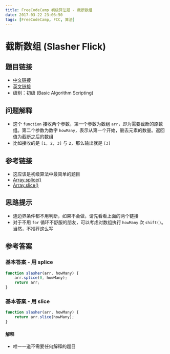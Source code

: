 ```yaml
---
title: FreeCodeCamp 初级算法题 - 截断数组
date: 2017-03-22 23:06:50
tags: [FreeCodeCamp, FCC, 算法]
---
```

# 截断数组 (Slasher Flick)

## 题目链接
- [中文链接](https://www.freecodecamp.cn/challenges/slasher-flick)
- [英文链接](https://www.freecodecamp.com/challenges/slasher-flick)
- 级别：初级 (Basic Algorithm Scripting)

## 问题解释
- 这个 `function` 接收两个参数，第一个参数为数组 `arr`，即为需要截断的原数组。第二个参数为数字 `howMany`，表示从第一个开始，删去元素的数量。返回值为截断之后的数组
- 比如接收的是 `[1, 2, 3]` 与 `2`，那么输出就是 `[3]`
<!-- more -->

## 参考链接
- 这应该是初级算法中最简单的题目
- [Array.splice()](https://developer.mozilla.org/zh-CN/docs/Web/JavaScript/Reference/Global_Objects/Array/splice)
- [Array.slice()](https://developer.mozilla.org/zh-CN/docs/Web/JavaScript/Reference/Global_Objects/Array/slice)

## 思路提示
- 连边界条件都不用判断，如果不会做，请先看看上面的两个链接
- 对于不用 `for` 循环不舒服的朋友，可以考虑对数组执行 `howMany` 次 `shift()`。当然，不推荐这么写

## 参考答案
### 基本答案 - 用 splice
```js
function slasher(arr, howMany) {
    arr.splice(0, howMany);
    return arr;
}
```

### 基本答案 - 用 slice
```js
function slasher(arr, howMany) {
    return arr.slice(howMany);
}
```
#### 解释
- 唯一一道不需要任何解释的题目
